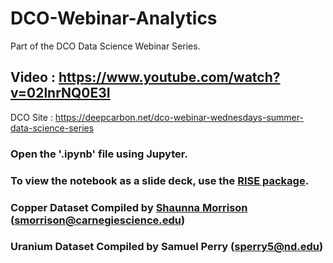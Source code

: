 # DCO-Webinar-Analytics
Part of the DCO Data Science Webinar Series.

## Video : https://www.youtube.com/watch?v=02lnrNQ0E3I

DCO Site : https://deepcarbon.net/dco-webinar-wednesdays-summer-data-science-series

### Open the '.ipynb' file using Jupyter.

### To view the notebook as a slide deck, use the [RISE package](https://github.com/damianavila/RISE).

### Copper Dataset Compiled by [Shaunna Morrison](https://github.com/Shaunnamm) (smorrison@carnegiescience.edu)
### Uranium Dataset Compiled by Samuel Perry (sperry5@nd.edu)
